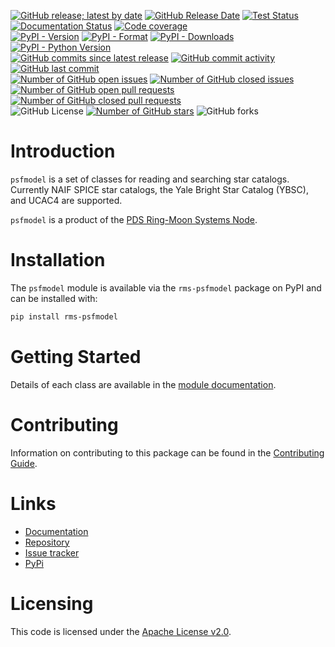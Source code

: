 [![GitHub release; latest by date](https://img.shields.io/github/v/release/SETI/rms-psfmodel)](https://github.com/SETI/rms-psfmodel/releases)
[![GitHub Release Date](https://img.shields.io/github/release-date/SETI/rms-psfmodel)](https://github.com/SETI/rms-psfmodel/releases)
[![Test Status](https://img.shields.io/github/actions/workflow/status/SETI/rms-psfmodel/run-tests.yml?branch=main)](https://github.com/SETI/rms-psfmodel/actions)
[![Documentation Status](https://readthedocs.org/projects/rms-psfmodel/badge/?version=latest)](https://rms-psfmodel.readthedocs.io/en/latest/?badge=latest)
[![Code coverage](https://img.shields.io/codecov/c/github/SETI/rms-psfmodel/main?logo=codecov)](https://codecov.io/gh/SETI/rms-psfmodel)
<br />
[![PyPI - Version](https://img.shields.io/pypi/v/rms-psfmodel)](https://pypi.org/project/rms-psfmodel)
[![PyPI - Format](https://img.shields.io/pypi/format/rms-psfmodel)](https://pypi.org/project/rms-psfmodel)
[![PyPI - Downloads](https://img.shields.io/pypi/dm/rms-psfmodel)](https://pypi.org/project/rms-psfmodel)
[![PyPI - Python Version](https://img.shields.io/pypi/pyversions/rms-psfmodel)](https://pypi.org/project/rms-psfmodel)
<br />
[![GitHub commits since latest release](https://img.shields.io/github/commits-since/SETI/rms-psfmodel/latest)](https://github.com/SETI/rms-psfmodel/commits/main/)
[![GitHub commit activity](https://img.shields.io/github/commit-activity/m/SETI/rms-psfmodel)](https://github.com/SETI/rms-psfmodel/commits/main/)
[![GitHub last commit](https://img.shields.io/github/last-commit/SETI/rms-psfmodel)](https://github.com/SETI/rms-psfmodel/commits/main/)
<br />
[![Number of GitHub open issues](https://img.shields.io/github/issues-raw/SETI/rms-psfmodel)](https://github.com/SETI/rms-psfmodel/issues)
[![Number of GitHub closed issues](https://img.shields.io/github/issues-closed-raw/SETI/rms-psfmodel)](https://github.com/SETI/rms-psfmodel/issues)
[![Number of GitHub open pull requests](https://img.shields.io/github/issues-pr-raw/SETI/rms-psfmodel)](https://github.com/SETI/rms-psfmodel/pulls)
[![Number of GitHub closed pull requests](https://img.shields.io/github/issues-pr-closed-raw/SETI/rms-psfmodel)](https://github.com/SETI/rms-psfmodel/pulls)
<br />
![GitHub License](https://img.shields.io/github/license/SETI/rms-psfmodel)
[![Number of GitHub stars](https://img.shields.io/github/stars/SETI/rms-psfmodel)](https://github.com/SETI/rms-psfmodel/stargazers)
![GitHub forks](https://img.shields.io/github/forks/SETI/rms-psfmodel)

# Introduction

`psfmodel` is a set of classes for reading and searching star catalogs. Currently NAIF SPICE
star catalogs, the Yale Bright Star Catalog (YBSC), and UCAC4 are supported.

`psfmodel` is a product of the [PDS Ring-Moon Systems Node](https://pds-rings.seti.org).

# Installation

The `psfmodel` module is available via the `rms-psfmodel` package on PyPI and can be installed with:

```sh
pip install rms-psfmodel
```

# Getting Started

Details of each class are available in the [module documentation](https://rms-psfmodel.readthedocs.io/en/latest/module.html).

# Contributing

Information on contributing to this package can be found in the
[Contributing Guide](https://github.com/SETI/rms-psfmodel/blob/main/CONTRIBUTING.md).

# Links

- [Documentation](https://rms-psfmodel.readthedocs.io)
- [Repository](https://github.com/SETI/rms-psfmodel)
- [Issue tracker](https://github.com/SETI/rms-psfmodel/issues)
- [PyPi](https://pypi.org/project/rms-psfmodel)

# Licensing

This code is licensed under the [Apache License v2.0](https://github.com/SETI/rms-psfmodel/blob/main/LICENSE).
